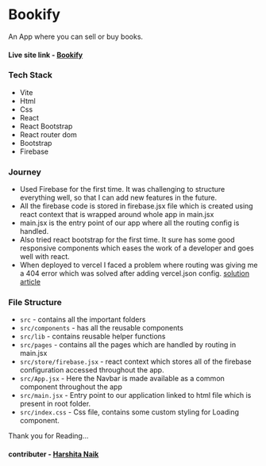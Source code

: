 # Bookify

An App where you can sell or buy books.

#### Live site link - [Bookify](https://bookify-firebase-9ih1.vercel.app/book/view/3ShshQiDYTf4aJa1jdSb)

### Tech Stack

- Vite
- Html
- Css
- React
- React Bootstrap
- React router dom
- Bootstrap
- Firebase

### Journey

- Used Firebase for the first time. It was challenging to structure everything well, so that I can add new features in the future.
- All the firebase code is stored in firebase.jsx file which is created using react context that is wrapped around whole app in main.jsx
- main.jsx is the entry point of our app where all the routing config is handled.
- Also tried react bootstrap for the first time. It sure has some good responsive components which eases the work of a developer and goes well with react.
- When deployed to vercel I faced a problem where routing was giving me a 404 error which was solved after adding vercel.json config. [solution article](https://medium.com/@emmanuelomemgboji/handling-404-errors-on-vercel-deployments-a-step-by-step-guide-with-react-vite-and-31fc4d865dc9)

### File Structure

- `src` - contains all the important folders
- `src/components` - has all the reusable components
- `src/lib` - contains reusable helper functions
- `src/pages` - contains all the pages which are handled by routing in main.jsx
- `src/store/firebase.jsx` - react context which stores all of the firebase configuration accessed throughout the app.
- `src/App.jsx` - Here the Navbar is made available as a common component throughout the app
- `src/main.jsx` - Entry point to our application linked to html file which is present in root folder.
- `src/index.css` - Css file, contains some custom styling for Loading component.

Thank you for Reading...

#### contributer - [Harshita Naik](https://github.com/Harshita-Naik16)
